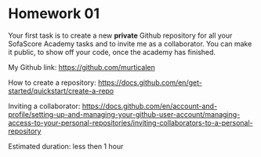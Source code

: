 # Homework 01

Your first task is to create a new **private** Github repository for all your SofaScore Academy tasks and to invite me as a collaborator. You can make it public, to show off your code, once the academy has finished.

My Github link: https://github.com/murticalen

How to create a repository: https://docs.github.com/en/get-started/quickstart/create-a-repo

Inviting a collaborator: https://docs.github.com/en/account-and-profile/setting-up-and-managing-your-github-user-account/managing-access-to-your-personal-repositories/inviting-collaborators-to-a-personal-repository


Estimated duration: less then 1 hour
